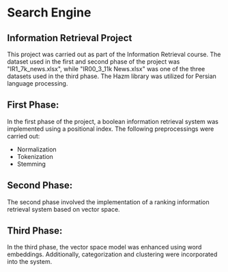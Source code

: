 # Search Engine

## Information Retrieval Project
This project was carried out as part of the Information Retrieval course. The dataset used in the first and second phase of the project was "IR1_7k_news.xlsx", while "IR00_3_11k News.xlsx" was one of the three datasets used in the third phase. The Hazm library was utilized for Persian language processing.  

## First Phase:
In the first phase of the project, a boolean information retrieval system was implemented using a positional index. The following preprocessings were carried out:

- Normalization
- Tokenization
- Stemming  
## Second Phase:
The second phase involved the implementation of a ranking information retrieval system based on vector space.

## Third Phase:
In the third phase, the vector space model was enhanced using word embeddings. Additionally, categorization and clustering were incorporated into the system.
